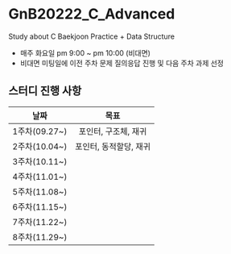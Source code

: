 # GnB20222_C_Advanced
Study about C Baekjoon Practice + Data Structure
- 매주 화요일 pm 9:00 ~ pm 10:00 (비대면)
- 비대면 미팅일에 이전 주차 문제 질의응답 진행 및 다음 주차 과제 선정
## 스터디 진행 사항
|날짜|목표|
|:--:|:--:|
|1주차(09.27~)|포인터, 구조체, 재귀|
|2주차(10.04~)|포인터, 동적할당, 재귀|
|3주차(10.11~)||
|4주차(11.01~)||
|5주차(11.08~)||
|6주차(11.15~)||
|7주차(11.22~)||
|8주차(11.29~)||
